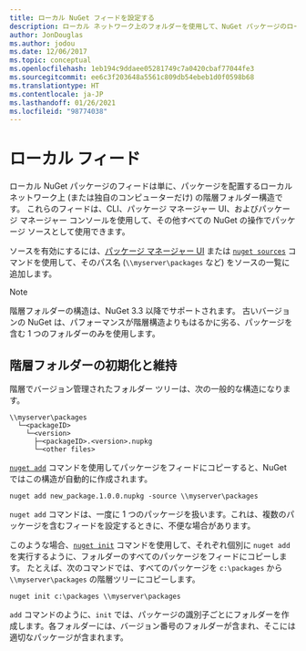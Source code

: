 ```yaml
---
title: ローカル NuGet フィードを設定する
description: ローカル ネットワーク上のフォルダーを使用して、NuGet パッケージのローカル フィードを作成する方法
author: JonDouglas
ms.author: jodou
ms.date: 12/06/2017
ms.topic: conceptual
ms.openlocfilehash: 1eb194c9ddaee05281749c7a0420cbaf77044fe3
ms.sourcegitcommit: ee6c3f203648a5561c809db54ebeb1d0f0598b68
ms.translationtype: HT
ms.contentlocale: ja-JP
ms.lasthandoff: 01/26/2021
ms.locfileid: "98774038"
---
```

# <a name="local-feeds"></a>ローカル フィード

ローカル NuGet パッケージのフィードは単に、パッケージを配置するローカル ネットワーク上 (または独自のコンピューターだけ) の階層フォルダー構造です。 これらのフィードは、CLI、パッケージ マネージャー UI、およびパッケージ マネージャー コンソールを使用して、その他すべての NuGet の操作でパッケージ ソースとして使用できます。

ソースを有効にするには、[パッケージ マネージャー UI](../consume-packages/install-use-packages-visual-studio.md#package-sources) または [`nuget sources`](../reference/cli-reference/cli-ref-sources.md) コマンドを使用して、そのパス名 (`\\myserver\packages` など) をソースの一覧に追加します。

> [!Note]
> 階層フォルダーの構造は、NuGet 3.3 以降でサポートされます。 古いバージョンの NuGet は、パフォーマンスが階層構造よりもはるかに劣る、パッケージを含む 1 つのフォルダーのみを使用します。

## <a name="initializing-and-maintaining-hierarchical-folders"></a>階層フォルダーの初期化と維持

階層でバージョン管理されたフォルダー ツリーは、次の一般的な構造になります。

```
\\myserver\packages
  └─<packageID>
    └─<version>
      ├─<packageID>.<version>.nupkg
      └─<other files>
```

[`nuget add`](../reference/cli-reference/cli-ref-add.md) コマンドを使用してパッケージをフィードにコピーすると、NuGet ではこの構造が自動的に作成されます。

```cli
nuget add new_package.1.0.0.nupkg -source \\myserver\packages
```

`nuget add` コマンドは、一度に 1 つのパッケージを扱います。これは、複数のパッケージを含むフィードを設定するときに、不便な場合があります。

このような場合、[`nuget init`](../reference/cli-reference/cli-ref-init.md) コマンドを使用して、それぞれ個別に `nuget add` を実行するように、フォルダーのすべてのパッケージをフィードにコピーします。 たとえば、次のコマンドでは、すべてのパッケージを `c:\packages` から `\\myserver\packages` の階層ツリーにコピーします。

```cli
nuget init c:\packages \\myserver\packages
```

`add` コマンドのように、`init` では、パッケージの識別子ごとにフォルダーを作成します。各フォルダーには、バージョン番号のフォルダーが含まれ、そこには適切なパッケージが含まれます。
